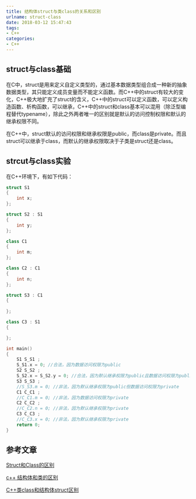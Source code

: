```yaml
---
title: 结构体struct与类class的关系和区别
urlname: struct-class
date: 2018-03-12 15:47:43
tags:
- C++
categories:
- C++
---
```


## struct与class基础

在C中，struct是用来定义自定义类型的，通过基本数据类型组合成一种新的抽象数据类型，其只能定义成员变量而不能定义函数。而C++中的struct有较大的变化，C++极大地扩充了struct的含义，C++中的struct可以定义函数，可以定义构造函数、析构函数，可以继承，C++中的struct和class基本可以混用（除泛型编程替代typename），除此之外两者唯一的区别就是默认的访问控制权限和默认的继承权限不同。

在C++中，struct默认的访问权限和继承权限是public，而class是private。而且struct可以继承于class，而默认的继承权限取决于子类是struct还是class。


## strcut与class实验

在C++环境下，有如下代码：

```cpp
struct S1
{
	int x;
};

struct S2 : S1
{
	int y;
};

class C1
{
	int m;
};

class C2 : C1
{
	int n;
};

struct S3 : C1
{
	
};

class C3 : S1
{

};

int main()
{
	S1 S_S1 ;
	S_S1.x = 0; //合法，因为数据访问权限为public
	S2 S_S2 ;
	S_S2.x = S_S2.y = 0; //合法，因为默认继承权限为public且数据访问权限为public
	S3 S_S3 ;
	//S_S3.m = 0; //非法，因为默认继承权限为public但数据访问权限为private
	C1 C_C1 ; 
	//C_C1.m = 0; //非法，因为数据访问权限为private
	C2 C_C2 ;
	//C_C2.n = 0; //非法，因为默认继承权限为private
	C3 C_C3 ;
	//C_C3.x = 0; //非法，因为默认继承权限为private
	return 0;
}
```


## 参考文章

[Struct和Class的区别](http://blog.csdn.net/yuliu0552/article/details/6717915)

[c++ 结构体和类的区别](http://blog.csdn.net/fengxinziyang/article/details/5909237)

[C++类class和结构体struct区别](http://www.weixueyuan.net/view/6337.html)